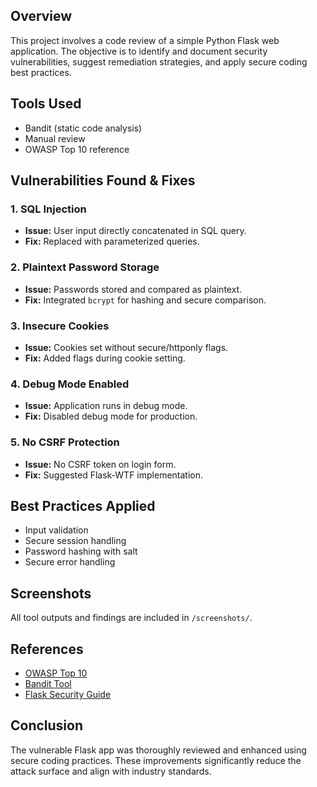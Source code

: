 ## Overview
This project involves a code review of a simple Python Flask web application. The objective is to identify and document security vulnerabilities, suggest remediation strategies, and apply secure coding best practices.

## Tools Used
- Bandit (static code analysis)
- Manual review
- OWASP Top 10 reference

## Vulnerabilities Found & Fixes

### 1. SQL Injection
- **Issue:** User input directly concatenated in SQL query.
- **Fix:** Replaced with parameterized queries.

### 2. Plaintext Password Storage
- **Issue:** Passwords stored and compared as plaintext.
- **Fix:** Integrated `bcrypt` for hashing and secure comparison.

### 3. Insecure Cookies
- **Issue:** Cookies set without secure/httponly flags.
- **Fix:** Added flags during cookie setting.

### 4. Debug Mode Enabled
- **Issue:** Application runs in debug mode.
- **Fix:** Disabled debug mode for production.

### 5. No CSRF Protection
- **Issue:** No CSRF token on login form.
- **Fix:** Suggested Flask-WTF implementation.

## Best Practices Applied
- Input validation
- Secure session handling
- Password hashing with salt
- Secure error handling

## Screenshots
All tool outputs and findings are included in `/screenshots/`.

## References
- [OWASP Top 10](https://owasp.org/www-project-top-ten/)
- [Bandit Tool](https://bandit.readthedocs.io/en/latest/)
- [Flask Security Guide](https://flask.palletsprojects.com/en/2.3.x/security/)

## Conclusion
The vulnerable Flask app was thoroughly reviewed and enhanced using secure coding practices. These improvements significantly reduce the attack surface and align with industry standards.
